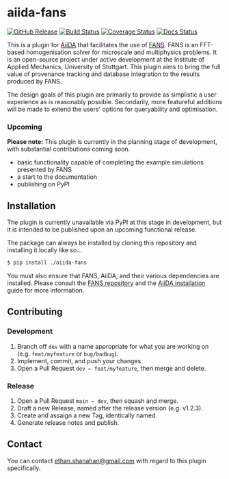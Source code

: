 # aiida-fans

<!-- [![PyPI Package][pypi-badge]][pypi-link] -->
[![GitHub Release][release-badge]][release-link]
[![Build Status][ci-badge]][ci-link]
[![Coverage Status][cov-badge]][cov-link]
[![Docs Status][docs-badge]][docs-link]

This is a plugin for [AiiDA][aiida-link] that facilitates the use of [FANS][FANS-link]. FANS is an FFT-based homogenisation solver for microscale and multiphysics problems. It is an open-source project under active development at the Institute of Applied Mechanics, University of Stuttgart. This plugin aims to bring the full value of provenance tracking and database integration to the results produced by FANS.

The design goals of this plugin are primarily to provide as simplistic a user experience as is reasonably possible. Secondarily, more featureful additions will be made to extend the users' options for queryability and optimisation.

### Upcoming
**Please note:** This plugin is currently in the planning stage of development, with substantial contributions coming soon.

- basic functionality capable of completing the example simulations presented by FANS
- a start to the documentation
- publishing on PyPI

## Installation
The plugin is currently unavailable via PyPI at this stage in development, but it is intended to be published upon an upcoming functional release.

The package can always be installed by cloning this repository and installing it locally like so...

```bash
$ pip install ./aiida-fans
```

You must also ensure that FANS, AiiDA, and their various dependencies are installed. Please consult the [FANS repository][FANS-link] and the [AiiDA installation][aiida-install-link] guide for more information.

## Contributing

### Development
1. Branch off `dev` with a name appropriate for what you are working on (e.g. `feat/myfeature` or `bug/badbug`).
2. Implement, commit, and push your changes.
3. Open a Pull Request `dev ← feat/myfeature`, then merge and delete.

### Release
1. Open a Pull Request `main ← dev`, then squash and merge.
2. Draft a new Release, named after the release version (e.g. v1.2.3).
3. Create and assaign a new Tag, identically named.
3. Generate release notes and publish.

## Contact

You can contact ethan.shanahan@gmail.com with regard to this plugin specifically.

<!-- URLs -->
[pypi-badge]: https://badge.fury.io/py/aiida-fans.svg
[pypi-link]: https://badge.fury.io/py/aiida-fans
[release-badge]: https://img.shields.io/github/v/release/ethan-shanahan/aiida-fans?include_prereleases
[release-link]: https://github.com/ethan-shanahan/aiida-fans/releases
[ci-badge]: https://github.com/ethan-shanahan/aiida-fans/actions/workflows/ci.yml/badge.svg?branch=main
[ci-link]: https://github.com/ethan-shanahan/aiida-fans/actions
[cov-badge]: https://coveralls.io/repos/github/ethan-shanahan/aiida-fans/badge.svg?branch=main
[cov-link]: https://coveralls.io/github/ethan-shanahan/aiida-fans?branch=main
[docs-badge]: https://readthedocs.org/projects/aiida-fans/badge
[docs-link]: http://aiida-fans.readthedocs.io/

[aiida-link]: https://www.aiida.net/
[aiida-install-link]: https://aiida.readthedocs.io/projects/aiida-core/en/latest/installation/index.html
[FANS-link]: https://github.com/DataAnalyticsEngineering/FANS
